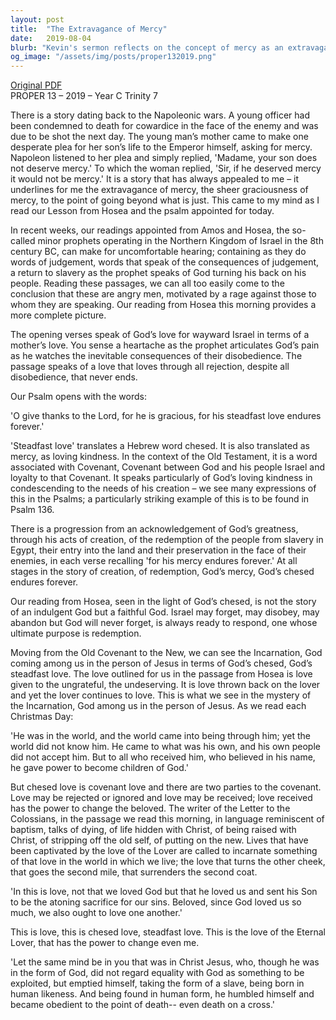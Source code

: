 ```yaml
---
layout: post
title:  "The Extravagance of Mercy"
date:   2019-08-04
blurb: "Kevin's sermon reflects on the concept of mercy as an extravagant, gracious act that goes beyond justice, drawing from the story of a mother's plea to Napoleon for her son and the biblical texts from Hosea and the Psalms. It emphasizes God's enduring love and mercy, the steadfast love (chesed) that persists despite human disobedience. The sermon connects this Old Testament theme to the New Covenant through Jesus' incarnation, highlighting the transformative power of God's love and the call for believers to embody this love in the world."
og_image: "/assets/img/posts/proper132019.png"
---
```

[Original PDF](/assets/pdf/proper132019.pdf)    
PROPER 13 – 2019 – Year C Trinity 7

There is a story dating back to the Napoleonic wars. A young officer had been condemned to death for cowardice in the face of the enemy and was due to be shot the next day. The young man’s mother came to make one desperate plea for her son’s life to the Emperor himself, asking for mercy. Napoleon listened to her plea and simply replied, 'Madame, your son does not deserve mercy.' To which the woman replied, 'Sir, if he deserved mercy it would not be mercy.' It is a story that has always appealed to me – it underlines for me the extravagance of mercy, the sheer graciousness of mercy, to the point of going beyond what is just. This came to my mind as I read our Lesson from Hosea and the psalm appointed for today.

In recent weeks, our readings appointed from Amos and Hosea, the so-called minor prophets operating in the Northern Kingdom of Israel in the 8th century BC, can make for uncomfortable hearing; containing as they do words of judgement, words that speak of the consequences of judgement, a return to slavery as the prophet speaks of God turning his back on his people. Reading these passages, we can all too easily come to the conclusion that these are angry men, motivated by a rage against those to whom they are speaking. Our reading from Hosea this morning provides a more complete picture.

The opening verses speak of God’s love for wayward Israel in terms of a mother’s love. You sense a heartache as the prophet articulates God’s pain as he watches the inevitable consequences of their disobedience. The passage speaks of a love that loves through all rejection, despite all disobedience, that never ends.

Our Psalm opens with the words:

'O give thanks to the Lord, for he is gracious,
for his steadfast love endures forever.'

'Steadfast love' translates a Hebrew word chesed. It is also translated as mercy, as loving kindness. In the context of the Old Testament, it is a word associated with Covenant, Covenant between God and his people Israel and loyalty to that Covenant. It speaks particularly of God’s loving kindness in condescending to the needs of his creation – we see many expressions of this in the Psalms; a particularly striking example of this is to be found in Psalm 136.

There is a progression from an acknowledgement of God’s greatness, through his acts of creation, of the redemption of the people from slavery in Egypt, their entry into the land and their preservation in the face of their enemies, in each verse recalling 'for his mercy endures forever.' At all stages in the story of creation, of redemption, God’s mercy, God’s chesed endures forever.

Our reading from Hosea, seen in the light of God’s chesed, is not the story of an indulgent God but a faithful God. Israel may forget, may disobey, may abandon but God will never forget, is always ready to respond, one whose ultimate purpose is redemption.

Moving from the Old Covenant to the New, we can see the Incarnation, God coming among us in the person of Jesus in terms of God’s chesed, God’s steadfast love. The love outlined for us in the passage from Hosea is love given to the ungrateful, the undeserving. It is love thrown back on the lover and yet the lover continues to love. This is what we see in the mystery of the Incarnation, God among us in the person of Jesus. As we read each Christmas Day:

'He was in the world, and the world came into being through him; yet the world did not know him. He came to what was his own, and his own people did not accept him. But to all who received him, who believed in his name, he gave power to become children of God.'

But chesed love is covenant love and there are two parties to the covenant. Love may be rejected or ignored and love may be received; love received has the power to change the beloved. The writer of the Letter to the Colossians, in the passage we read this morning, in language reminiscent of baptism, talks of dying, of life hidden with Christ, of being raised with Christ, of stripping off the old self, of putting on the new. Lives that have been captivated by the love of the Lover are called to incarnate something of that love in the world in which we live; the love that turns the other cheek, that goes the second mile, that surrenders the second coat.

'In this is love, not that we loved God but that he loved us and sent his Son to be the atoning sacrifice for our sins. Beloved, since God loved us so much, we also ought to love one another.'

This is love, this is chesed love, steadfast love. This is the love of the Eternal Lover, that has the power to change even me.

'Let the same mind be in you that was in Christ Jesus,
who, though he was in the form of God,
did not regard equality with God
as something to be exploited,
but emptied himself,
taking the form of a slave,
being born in human likeness.
And being found in human form,
he humbled himself
and became obedient to the point of death--
even death on a cross.'
